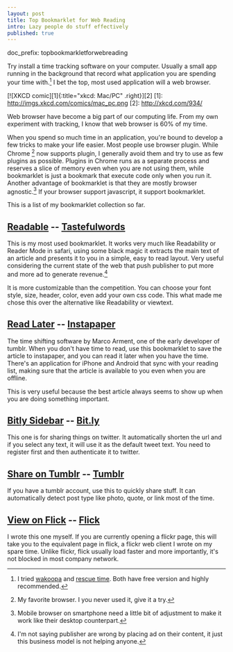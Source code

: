 ```yaml
---
layout: post
title: Top Bookmarklet for Web Reading
intro: Lazy people do stuff effectively
published: true
---
```

doc_prefix: topbookmarkletforwebreading

Try install a time tracking software on your computer. Usually a small app running in the background that record what application you are spending your time with.[^time tracking] I bet the top, most used application will a web browser.

[![XKCD comic][1]{:title="xkcd: Mac/PC" .right}][2]
[1]: http://imgs.xkcd.com/comics/mac_pc.png
[2]: http://xkcd.com/934/

Web browser have become a big part of our computing life. From my own experiment with tracking, I know that web browser is 60% of my time. 

When you spend so much time in an application, you're bound to develop a few tricks to make your life easier. Most people use browser plugin. While Chrome [^Chrome] now supports plugin, I generally avoid them and try to use as few plugins as possible. Plugins in Chrome runs as a separate process and reserves a slice of memory even when you are not using them, while bookmarklet is just a bookmark that execute code only when you run it. Another advantage of bookmarklet is that they are mostly browser agnostic.[^agnostic] If your browser support javascript, it support bookmarklet.

[^Chrome]: My favorite browser. I you never used it, give it a try.

This is a list of my bookmarklet collection so far.

## <a id="bookmarklet" href="javascript:(function(){_readableOptions={'text_font':'quote(Quattrocento), quote(Quattrocento Roman Regular), quote(Palatino Linotype), Palatino, quote(Book Antigua), Georgia, serif','text_font_monospace':'quote(Lucida Console), quote(Andale Mono), Monaco, monospace','text_font_header':'quote(OFL Sorts Mill Goudy TT), Palatino, Georgia, serif','text_size':'22px','text_line_height':'1.5','box_width':'30em','color_text':'#F0F0F0','color_background':'#343A3A','color_links':'#99CCFF','text_align':'normal','base':'blueprint','custom_css':'#box{width:25em;text-shadow: #DDD 0px 0px 1px;}blockquote { padding: 0em 0em 0em 0.7em; font-style: normal; margin-left: 1em;border-left: solid 1px #AAA;}'};if(document.getElementsByTagName('body').length>0);else{return;}if(window.$readable){if(window.$readable.bookmarkletTimer){return;}}else{window.$readable={};}window.$readable.bookmarkletTimer=true;window.$readable.options=_readableOptions;if(window.$readable.bookmarkletClicked){window.$readable.bookmarkletClicked();return;}_readableScript=document.createElement('script');_readableScript.setAttribute('src','http://readable-static.tastefulwords.com/target.js?rand='+encodeURIComponent(Math.random()));document.getElementsByTagName('body')[0].appendChild(_readableScript);})()">Readable</a> -- [Tastefulwords]
This is my most used bookmarklet. It works very much like Readability or Reader Mode in safari, using some black magic it extracts the main text of an article and presents it to you in a simple, easy to read layout. Very useful considering the current state of the web that push publisher to put more and more ad to generate revenue.[^ad]

It is more customizable than the competition. You can choose your font style, size, header, color, even add your own css code. This what made me chose this over the alternative like Readability or viewtext.

## [Read Later] -- [Instapaper]
The time shifting software by Marco Arment, one of the early developer of tumblr. When you don't have time to read, use this bookmarklet to save the article to instapaper, and you can read it later when you have the time. There's an application for iPhone and Android that sync with your reading list, making sure that the article is available to you even when you are offline. 

This is very useful because the best article always seems to show up when you are doing something important.

## [Bitly Sidebar] -- [Bit.ly](http://bit.ly)
This one is for sharing things on twitter. It automatically shorten the url and if you select any text, it will use it as the default tweet text. You need to register first and then authenticate it to twitter.

## [Share on Tumblr] -- [Tumblr](http://tumblr.com)
If you have a tumblr account, use this to quickly share stuff. It can automatically detect post type like photo, quote, or link most of the time.

## [View on Flick] -- [Flick](http://flick.fajarnurdiansyah.com)
I wrote this one myself. If you are currently opening a flickr page, this will take you to the equivalent page in flick, a flickr web client I wrote on my spare time. Unlike flickr, flick usually load faster and more importantly, it's not blocked in most company network.


[Instapaper]: http://www.instapaper.com
[Tastefulwords]: http://readable.tastefulwords.com

[Read Later]: javascript:function%20iprl5(){var%20d=document,z=d.createElement('scr'+'ipt'),b=d.body,l=d.location;try{if(!b)throw(0);d.title='(Saving...)%20'+d.title;z.setAttribute('src',l.protocol+'//www.instapaper.com/j/YpdELsFR0ryf?u='+encodeURIComponent(l.href)+'&t='+(new%20Date().getTime()));b.appendChild(z);}catch(e){alert('Please%20wait%20until%20the%20page%20has%20loaded.');}}iprl5();void(0)

[Bitly Sidebar]: javascript:var%20e=document.createElement('script');e.setAttribute('language','javascript');e.setAttribute('src','//bitly.com/bookmarklet/load.js');document.body.appendChild(e);void(0);

[Share on Tumblr]: javascript:var%20d=document,w=window,e=w.getSelection,k=d.getSelection,x=d.selection,s=(e?e():(k)?k():(x?x.createRange().text:0)),f='http://www.tumblr.com/share',l=d.location,e=encodeURIComponent,p='?v=3&u='+e(l.href)%20+'&t='+e(d.title)%20+'&s='+e(s),u=f+p;try{if(!/^(.*\.)?tumblr[^.]*$/.test(l.host))throw(0);tstbklt();}catch(z){a%20=function(){if(!w.open(u,'t','toolbar=0,resizable=0,status=1,width=450,height=430'))l.href=u;};if(/Firefox/.test(navigator.userAgent))setTimeout(a,0);else%20a();}void(0)

[View on Flick]: javascript:(function(){var%20str=location.href;str=str.replace('www.flickr','flickrforsalaryman.appspot');var%20regs=new%20RegExp('x\/t\/[0-9]+\/','g');str=str.replace(regs,'');;location.href=str;})();

[^time tracking]: I tried [wakoopa](http://social.wakoopa.com) and [rescue time](http://www.rescuetime.com). Both have free version and highly recommended.
[^vs]: I track time on both office and home computer, so it only make sense if Visual studio only got a third of my time in a day.
[^ad]: I'm not saying publisher are wrong by placing ad on their content, it just this business model is not helping anyone.
[^agnostic]: Mobile browser on smartphone need a little bit of adjustment to make it work like their desktop counterpart.